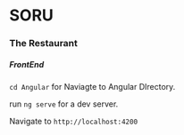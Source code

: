 # SORU
### The Restaurant

##### FrontEnd

`cd Angular` for Naviagte to Angular DIrectory.

run `ng serve` for a dev server. 

Navigate to `http://localhost:4200`